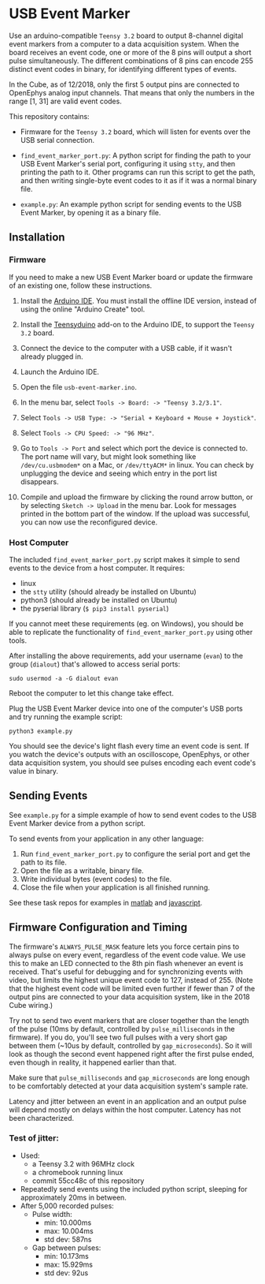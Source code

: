 # USB Event Marker

Use an arduino-compatible `Teensy 3.2` board to output 8-channel digital event markers from a computer to a data acquisition system. When the board receives an event code, one or more of the 8 pins will output a short pulse simultaneously. The different combinations of 8 pins can encode 255 distinct event codes in binary, for identifying different types of events.

In the Cube, as of 12/2018, only the first 5 output pins are connected to OpenEphys analog input channels. That means that only the numbers in the range [1, 31] are valid event codes.

This repository contains:

- Firmware for the `Teensy 3.2` board, which will listen for events over the USB serial connection. 

- `find_event_marker_port.py`: A python script for finding the path to your USB Event Marker's serial port, configuring it using `stty`, and then printing the path to it. Other programs can run this script to get the path, and then writing single-byte event codes to it as if it was a normal binary file. 

- `example.py`:  An example python script for sending events to the USB Event Marker, by opening it as a binary file. 


## Installation

### Firmware

If you need to make a new USB Event Marker board or update the firmware of an existing one, follow these instructions.

1. Install the [Arduino IDE](https://www.arduino.cc/en/Main/Software). You must install the offline IDE version, instead of using the online "Arduino Create" tool.

2. Install the [Teensyduino](https://www.pjrc.com/teensy/teensyduino.html) add-on to the Arduino IDE, to support the `Teensy 3.2` board.

3. Connect the device to the computer with a USB cable, if it wasn't already plugged in.

4. Launch the Arduino IDE. 

5. Open the file `usb-event-marker.ino`. 

6. In the menu bar, select `Tools -> Board: -> "Teensy 3.2/3.1"`. 

7. Select `Tools -> USB Type: -> "Serial + Keyboard + Mouse + Joystick"`.

8. Select `Tools -> CPU Speed: -> "96 MHz"`.

9. Go to `Tools -> Port` and select which port the device is connected to. The port name will vary, but might look something like `/dev/cu.usbmodem*` on a Mac, or `/dev/ttyACM*` in linux. You can check by unplugging the device and seeing which entry in the port list disappears.

10. Compile and upload the firmware by clicking the round arrow button, or by selecting `Sketch -> Upload` in the menu bar. Look for messages printed in the bottom part of the window. If the upload was successful, you can now use the reconfigured device. 

### Host Computer

The included `find_event_marker_port.py` script makes it simple to send events to the device from a host computer. It requires:

- linux
- the `stty` utility (should already be installed on Ubuntu)
- python3 (should already be installed on Ubuntu)
- the pyserial library (`$ pip3 install pyserial`)

If you cannot meet these requirements (eg. on Windows), you should be able to replicate the functionality of `find_event_marker_port.py` using other tools.

After installing the above requirements, add your username (`evan`) to the group (`dialout`) that's allowed to access serial ports:

    sudo usermod -a -G dialout evan

Reboot the computer to let this change take effect.

Plug the USB Event Marker device into one of the computer's USB ports and try running the example script:

    python3 example.py

You should see the device's light flash every time an event code is sent. If you watch the device's outputs with an oscilloscope, OpenEphys, or other data acquisition system, you should see pulses encoding each event code's value in binary.

## Sending Events 

See `example.py` for a simple example of how to send event codes to the USB Event Marker device
from a python script.

To send events from your application in any other language:

 1. Run `find_event_marker_port.py` to configure the serial port and get the path to its file.
 2. Open the file as a writable, binary file.
 3. Write individual bytes (event codes) to the file.
 4. Close the file when your application is all finished running.

See these task repos for examples in [matlab](https://github.com/neuromotion/matlab-msit-task) and [javascript](https://github.com/neuromotion/resting-state-task).

## Firmware Configuration and Timing 

The firmware's `ALWAYS_PULSE_MASK` feature lets you force certain pins to always pulse on every event, regardless of the event code value. We use this to make an LED connected to the 8th pin flash whenever an event is received. That's useful for debugging and for synchronizing events with video, but limits the highest unique event code to 127, instead of 255. (Note that the highest event code will be limited even further if fewer than 7 of the output pins are connected to your data acquisition system, like in the 2018 Cube wiring.)

Try not to send two event markers that are closer together than the length of the pulse (10ms by default, controlled by `pulse_milliseconds` in the firmware). If you do, you'll see two full pulses with a very short gap between them (~10us by default, controlled by `gap_microseconds`). So it will look as though the second event happened right after the first pulse ended, even though in reality, it happened earlier than that.

Make sure that `pulse_milliseconds` and `gap_microseconds` are long enough to be comfortably detected at your data acquisition system's sample rate.

Latency and jitter between an event in an application and an output pulse will depend mostly on delays within the host computer. Latency has not been characterized. 

### Test of jitter: 

* Used: 
    - a Teensy 3.2 with 96MHz clock
    - a chromebook running linux
    - commit 55cc48c of this repository
* Repeatedly send events using the included python script, sleeping for approximately 20ms in between. 
* After 5,000 recorded pulses:
    - Pulse width: 
        - min: 10.000ms
        - max: 10.004ms
        - std dev: 587ns
    - Gap between pulses: 
        - min: 10.173ms
        - max: 15.929ms
        - std dev: 92us

